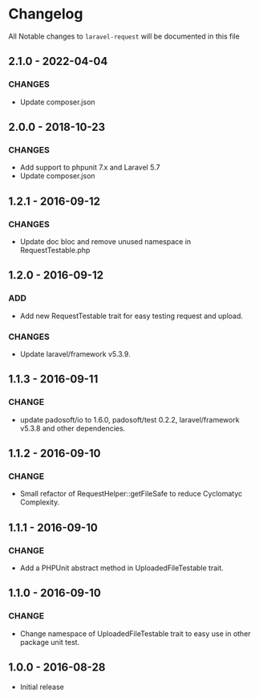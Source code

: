 # Changelog

All Notable changes to `laravel-request` will be documented in this file

## 2.1.0 - 2022-04-04
### CHANGES
- Update composer.json

## 2.0.0 - 2018-10-23
### CHANGES
- Add support to phpunit 7.x and Laravel 5.7
- Update composer.json

## 1.2.1 - 2016-09-12
### CHANGES
- Update doc bloc and remove unused namespace in RequestTestable.php

## 1.2.0 - 2016-09-12
### ADD
- Add new RequestTestable trait for easy testing request and upload.
### CHANGES
- Update laravel/framework v5.3.9.

## 1.1.3 - 2016-09-11
### CHANGE
- update padosoft/io to 1.6.0, padosoft/test 0.2.2, laravel/framework v5.3.8 and other dependencies.

## 1.1.2 - 2016-09-10
### CHANGE
- Small refactor of RequestHelper::getFileSafe to reduce Cyclomatyc Complexity.

## 1.1.1 - 2016-09-10
### CHANGE
- Add a PHPUnit abstract method in UploadedFileTestable trait.

## 1.1.0 - 2016-09-10
### CHANGE
- Change namespace of UploadedFileTestable trait to easy use in other package unit test.

## 1.0.0 - 2016-08-28

- Initial release
